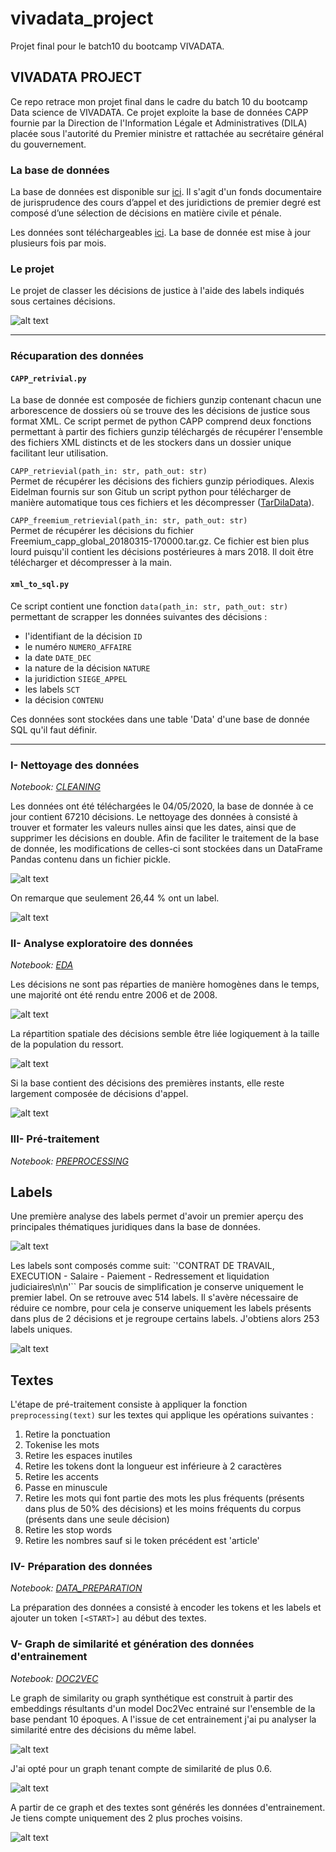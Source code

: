 # vivadata_project
Projet final pour le batch10 du bootcamp VIVADATA.

## VIVADATA PROJECT

Ce repo retrace mon projet final dans le cadre du batch 10 du bootcamp Data science de VIVADATA. Ce projet exploite la base de données CAPP fournie par la Direction de l'Information Légale et Administratives (DILA) placée sous l'autorité du Premier ministre et rattachée au secrétaire général du gouvernement.

### La base de données

La base de données est disponible sur [ici](https://www.data.gouv.fr/fr/datasets/capp/#_). Il s'agit d'un fonds documentaire de jurisprudence des cours d’appel et des juridictions de premier degré est composé d’une sélection de décisions en matière civile et pénale.

Les données sont téléchargeables [ici](https://echanges.dila.gouv.fr/OPENDATA/CAPP/). La base de donnée est mise à jour plusieurs fois par mois.

### Le projet

Le projet de classer les décisions de justice à l'aide des labels indiqués sous certaines décisions.

![alt text](https://github.com/leoguillaume/vivadata_project/blob/master/data_visualisations/schema_projet.png)

-------
### Récuparation des données

#### `CAPP_retrivial.py`

La base de donnée est composée de fichiers gunzip contenant chacun une arborescence de dossiers où se trouve des les décisions de justice sous format XML. Ce script permet de python CAPP comprend deux fonctions permettant à partir des fichiers gunzip téléchargés de récupérer l'ensemble des fichiers XML distincts et de les stockers dans un dossier unique facilitant leur utilisation.

`CAPP_retrievial(path_in: str, path_out: str)`<br>
Permet de récupérer les décisions des fichiers gunzip périodiques. Alexis Eidelman fournis sur son Gitub un script python pour télécharger de manière automatique tous ces fichiers et les décompresser ([TarDilaData](https://github.com/AlexisEidelman/TarDilaData)).

`CAPP_freemium_retrievial(path_in: str, path_out: str)`<br>
Permet de récupérer les décisions du fichier Freemium_capp_global_20180315-170000.tar.gz. Ce fichier est bien plus lourd puisqu'il contient les décisions postérieures à mars 2018. Il doit être télécharger et décompresser à la main.

#### `xml_to_sql.py`

Ce script contient une fonction `data(path_in: str, path_out: str)` permettant de scrapper les données suivantes des décisions :
* l'identifiant de la décision `ID`
* le numéro `NUMERO_AFFAIRE`
* la date `DATE_DEC`
* la nature de la décision `NATURE`
* la juridiction `SIEGE_APPEL`
* les labels `SCT`
* la décision `CONTENU`

Ces données sont stockées dans une table 'Data' d'une base de donnée SQL qu'il faut définir.

------------
### I- Nettoyage des données

*Notebook: [CLEANING](https://github.com/leoguillaume/vivadata_project/blob/master/jupyter_notebooks/CLEANING.ipynb)*

Les données ont été téléchargées le 04/05/2020, la base de donnée à ce jour contient 67210 décisions. Le nettoyage des données à consisté à trouver et formater les valeurs nulles ainsi que les dates, ainsi que de supprimer les décisions en double. Afin de faciliter le traitement de la base de donnée, les modifications de celles-ci sont stockées dans un DataFrame Pandas contenu dans un fichier pickle.

![alt text](https://github.com/leoguillaume/vivadata_project/blob/master/data_visualisations/null_values.png)

On remarque que seulement 26,44 % ont un label.

![alt text](https://github.com/leoguillaume/vivadata_project/blob/master/data_visualisations/df_null_values.png)

### II- Analyse exploratoire des données
*Notebook: [EDA](https://github.com/leoguillaume/vivadata_project/blob/master/jupyter_notebooks/EDA.ipynb)*

Les décisions ne sont pas réparties de manière homogènes dans le temps, une majorité ont été rendu entre 2006 et de 2008.

![alt text](https://github.com/leoguillaume/vivadata_project/blob/master/data_visualisations/time_distribution.png)

La répartition spatiale des décisions semble être liée logiquement à la taille de la population du ressort.

![alt text](https://github.com/leoguillaume/vivadata_project/blob/master/data_visualisations/spatial_distribution.png)

Si la base contient des décisions des premières instants, elle reste largement composée de décisions d'appel.

![alt text](https://github.com/leoguillaume/vivadata_project/blob/master/data_visualisations/nature_of_decisions.png)

### III- Pré-traitement
*Notebook: [PREPROCESSING](https://github.com/leoguillaume/vivadata_project/blob/master/notebooks/PREPROCESSING.ipynb)*

## Labels

Une première analyse des labels permet d'avoir un premier aperçu des principales thématiques juridiques dans la base de données.

![alt text](https://github.com/leoguillaume/vivadata_project/blob/master/data_visualisations/wordcloud_label_1.png)

Les labels sont composés comme suit:
`'CONTRAT DE TRAVAIL, EXECUTION - Salaire - Paiement - Redressement et liquidation judiciaires\n\n'``
Par soucis de simplification je conserve uniquement le premier label. On se retrouve avec 514 labels. Il s'avère nécessaire de réduire ce nombre, pour cela je conserve uniquement les labels présents dans plus de 2 décisions et je regroupe certains labels. J'obtiens alors 253 labels uniques.

![alt text](https://github.com/leoguillaume/vivadata_project/blob/master/data_visualisations/distribution_labels.png)

## Textes

L'étape de pré-traitement consiste à appliquer la fonction `preprocessing(text)` sur les textes qui applique les opérations suivantes :

1. Retire la ponctuation
2. Tokenise les mots
3. Retire les espaces inutiles
4. Retire les tokens dont la longueur est inférieure à 2 caractères
5. Retire les accents
6. Passe en minuscule
7. Retire les mots qui font partie des mots les plus fréquents (présents dans plus de 50% des décisions) et les moins fréquents du corpus (présents dans une seule décision)
8. Retire les stop words
9. Retire les nombres sauf si le token précédent est 'article'

### IV- Préparation des données
*Notebook: [DATA_PREPARATION](https://github.com/leoguillaume/vivadata_project/blob/master/jupyter_notebooks/DATA_PREPARATION.ipynb)*

La préparation des données a consisté à encoder les tokens et les labels et ajouter un token `[<START>]` au début des textes.

### V- Graph de similarité et génération des données d'entrainement
*Notebook: [DOC2VEC](https://github.com/leoguillaume/vivadata_project/blob/master/jupyter_notebooks/DOC2VEC.ipynb)*

Le graph de similarity ou graph synthétique est construit à partir des embeddings résultants d'un model Doc2Vec entrainé sur l'ensemble de la base pendant 10 époques.
A l'issue de cet entrainement j'ai pu analyser la similarité entre des décisions du même label.

![alt text](https://github.com/leoguillaume/vivadata_project/blob/master/data_visualisations/distribution_cosine_similarity.png)

J'ai opté pour un graph tenant compte de similarité de plus 0.6.

![alt text](https://github.com/leoguillaume/vivadata_project/blob/master/data_visualisations/synthetized_graph.png)

A partir de ce graph et des textes sont générés les données d'entrainement. Je tiens compte uniquement des 2 plus proches voisins.

![alt text](https://github.com/leoguillaume/vivadata_project/blob/master/data_visualisations/feat-prop-clean.png)
